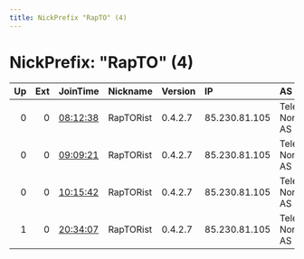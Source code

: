 ```yaml
---
title: NickPrefix "RapTO" (4)
---
```


# NickPrefix: "RapTO" (4)

|   Up |   Ext | JoinTime                                                                                            | Nickname   | Version   | IP            | AS               | CC   |   ORp |   Dirp | OS    | Contact                                |   eFamMembers |
|-----:|------:|:----------------------------------------------------------------------------------------------------|:-----------|:----------|:--------------|:-----------------|:-----|------:|-------:|:------|:---------------------------------------|--------------:|
|    0 |     0 | [08:12:38](https://metrics.torproject.org/rs.html#details/912D6D53248B8259BA050ADA421FAB91141BE878) | RapTORist  | 0.4.2.7   | 85.230.81.105 | Telenor Norge AS | se   |  9001 |      0 | Linux | &lt;leoni DOT massimiliano1 AT gmail d |             1 |
|    0 |     0 | [09:09:21](https://metrics.torproject.org/rs.html#details/F005704E0485B73E79D16CAA5CACF557C83E0C05) | RapTORist  | 0.4.2.7   | 85.230.81.105 | Telenor Norge AS | se   |  9001 |      0 | Linux | &lt;leoni DOT massimiliano1 AT gmail d |             1 |
|    0 |     0 | [10:15:42](https://metrics.torproject.org/rs.html#details/4F3764AB0358E9C1C14C6A16BE0B6E5C82ACB54C) | RapTORist  | 0.4.2.7   | 85.230.81.105 | Telenor Norge AS | se   |  9001 |      0 | Linux | &lt;leoni DOT massimiliano1 AT gmail d |             1 |
|    1 |     0 | [20:34:07](https://metrics.torproject.org/rs.html#details/BD49F709CE56F89291C6B85B02B4314AD16C637E) | RapTORist  | 0.4.2.7   | 85.230.81.105 | Telenor Norge AS | se   |  9001 |      0 | Linux | &lt;leoni DOT massimiliano1 AT gmail d |             1 |
